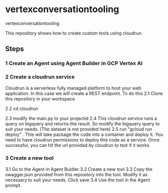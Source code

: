 # vertexconversationtooling
vertexconversationtooling

This repository shows how to create custom tools using cloudrun.

## Steps
### 1 Create an Agent using Agent Builder in GCP Vertex AI 
### 2 Create a cloudrun service
Cloudrun is a serverless fully managed platform to host your web application. In this case we will create a REST endpoint. To do this
2.1 Clone this repository in your workspace

2.2 cd cloudrun

2.3 modify the main.py to your projectid
2.4 This cloudrun service runs a query on bigquery and returns the result. So modify the bigquery query to suit your needs. (The dataset is not provided here)
2.5 run "gcloud run deploy" . This will take package the code into a container and deploy it. You need to have cloudrun permissions to deploy this code as a service. Once successful, you can hit the url provided by cloudrun to test if it works

### 3 Create a new tool
3.1 Go to the Agent in Agent Buidler
3.2 Create a new tool 
3.3 Copy the swagger.json provided from this repository into the tool. Modify it as necessary to suit your needs. Click save
3.4 Use the tool in the Agent prompt.





